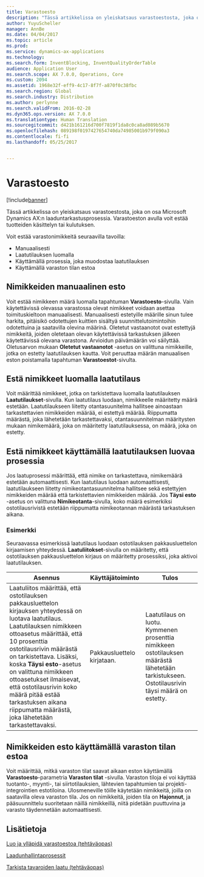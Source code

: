 ```yaml
---
title: Varastoesto
description: "Tässä artikkelissa on yleiskatsaus varastoestosta, joka on osa Microsoft Dynamics AX:n laaduntarkastusprosessia. Varastoeston avulla voit estää tuotteiden käsittelyn tai kulutuksen."
author: YuyuScheller
manager: AnnBe
ms.date: 04/04/2017
ms.topic: article
ms.prod: 
ms.service: dynamics-ax-applications
ms.technology: 
ms.search.form: InventBlocking, InventQualityOrderTable
audience: Application User
ms.search.scope: AX 7.0.0, Operations, Core
ms.custom: 2094
ms.assetid: 1968e32f-eff9-4c17-8f7f-a870f0c38fbc
ms.search.region: Global
ms.search.industry: Distribution
ms.author: perlynne
ms.search.validFrom: 2016-02-28
ms.dyn365.ops.version: AX 7.0.0
ms.translationtype: Human Translation
ms.sourcegitcommit: d421b161216d700f7819f1da8c0ca8ad089b5670
ms.openlocfilehash: 089198f0197427654740da74985001b979f090a3
ms.contentlocale: fi-fi
ms.lasthandoff: 05/25/2017


---
```


# <a name="inventory-blocking"></a>Varastoesto

[!include[banner](../includes/banner.md)]


Tässä artikkelissa on yleiskatsaus varastoestosta, joka on osa Microsoft Dynamics AX:n laaduntarkastusprosessia. Varastoeston avulla voit estää tuotteiden käsittelyn tai kulutuksen.

Voit estää varastonimikkeitä seuraavilla tavoilla:
-   Manuaalisesti
-   Laatutilauksen luomalla
-   Käyttämällä prosessia, joka muodostaa laatutilauksen
-   Käyttämällä varaston tilan estoa

## <a name="blocking-items-manually"></a>Nimikkeiden manuaalinen esto
Voit estää nimikkeen määrä luomalla tapahtuman **Varastoesto**-sivulla. Vain käytettävissä olevassa varastossa olevat nimikkeet voidaan asettaa toimituskieltoon manuaalisesti. Manuaalisesti estetyille määrille sinun tulee harkita, pitäisikö odotettujen kuittien sisältyä suunnittelutoimintoihin odotettuina ja saatavilla olevina määrinä. Oletetut vastaanotot ovat estettyjä nimikkeitä, joiden oletetaan olevan käytettävissä tarkastuksen jälkeen käytettävissä olevana varastona. Arvioidun päivämäärän voi säilyttää. Oletusarvon mukaan **Oletetut vastaanotot** -asetus on valittuna nimikkeille, jotka on estetty laatutilauksen kautta. Voit peruuttaa määrän manuaalisen eston poistamalla tapahtuman **Varastoestot**-sivulta.

## <a name="blocking-items-by-creating-a-quality-order"></a>Estä nimikkeet luomalla laatutilaus
Voit määrittää nimikkeet, jotka on tarkistettava luomalla laatutilauksen **Laatutilaukset**-sivulla. Kun laatutilaus luodaan, nimikkeelle määritetty määrä estetään. Laatutilaukseen liitetty otantasuunitelma hallitsee ainoastaan tarkastettavien nimikkeiden määrää, ei estettyä määrää. Riippumatta määrästä, joka lähetetään tarkastettavaksi, otantasuunnitelman määritysten mukaan nimikemäärä, joka on määritetty laatutilauksessa, on määrä, joka on estetty.

## <a name="blocking-items-by-using-a-process-that-generates-a-quality-order"></a>Estä nimikkeet käyttämällä laatutilauksen luovaa prosessia
Jos laatuprosessi määrittää, että nimike on tarkastettava, nimikemäärä estetään automaattisesti. Kun laatutilaus luodaan automaattisesti, laatutilaukseen liitetty nimikeotantasuunnitelma hallitsee sekä estettyjen nimikkeiden määrää että tarkistettavien nimikkeiden määrää. Jos **Täysi esto** -asetus on valittuna **Nimikeotanta**-sivulla, koko määrä esimerkiksi ostotilausrivistä estetään riippumatta nimikeotannan määrästä tarkastuksen aikana.
### <a name="example"></a>Esimerkki

Seuraavassa esimerkissä laatutilaus luodaan ostotilauksen pakkausluettelon kirjaamisen yhteydessä. **Laatuliitokset**-sivulla on määritetty, että ostotilauksen pakkausluettelon kirjaus on määritetty prosessiksi, joka aktivoi laatutilauksen.

|Asennus                                                                     |Käyttäjätoiminto                 |Tulos             |
|--------------------------------------------------------------------------|----------------------------|-------------------|
| Laatuliitos määrittää, että ostotilauksen pakkausluettelon kirjauksen yhteydessä on luotava laatutilaus. Laatutilauksen nimikkeen ottoasetus määrittää, että 10 prosenttia ostotilausrivin määrästä on tarkistettava. Lisäksi, koska **Täysi esto**-asetus on valittuna nimikkeen ottoasetukset ilmaisevat, että ostotilausrivin koko määrä pitää estää tarkastuksen aikana riippumatta määrästä, joka lähetetään tarkastettavaksi. | Pakkausluettelo kirjataan. | Laatutilaus on luotu. Kymmenen prosenttia nimikkeen ostotilauksen määrästä lähetetään tarkistukseen. Ostotilausrivin täysi määrä on estetty. |

## <a name="blocking-items-by-using-inventory-status-blocking"></a>Nimikkeiden esto käyttämällä varaston tilan estoa
Voit määrittää, mitkä varaston tilat saavat aikaan eston käyttämällä **Varastoesto**-parametria **Varaston tilat** -sivulla.  Varaston tiloja ei voi käyttää tuotanto-, myynti-, tai siirtotilauksien, lähtevien tapahtumien tai projekti-integrointien estotiloina. Ulosmeneville töille käytetään nimikkeitä, joilla on saatavilla oleva varaston tila. Jos on nimikkeitä, joiden tila on **Hajonnut**, ja pääsuunnittelu suoritetaan näillä nimikkeillä, niitä pidetään puuttuvina ja varasto täydennetään automaattisesti.



<a name="see-also"></a>Lisätietoja
--------

[Luo ja ylläpidä varastoestoa (tehtäväopas)](https://ax.help.dynamics.com/en/wiki/create-and-maintain-an-inventory-blocking/)

[Laadunhallintaprosessit](quality-management-processes.md)

[Tarkista tavaroiden laatu (tehtäväopas)](https://ax.help.dynamics.com/en/wiki/inspect-the-quality-of-goods/)




